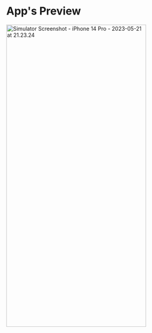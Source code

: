 # App's Preview


<a data-flickr-embed="true" href="https://www.flickr.com/photos/197661703@N05/52914136822/in/dateposted-public/" title="Simulator Screenshot - iPhone 14 Pro - 2023-05-21 at 21.23.24"><img src="https://live.staticflickr.com/65535/52914136822_d9878f851c_c.jpg" width="369" height="800" alt="Simulator Screenshot - iPhone 14 Pro - 2023-05-21 at 21.23.24"/></a><script async src="//embedr.flickr.com/assets/client-code.js" charset="utf-8"></script>
